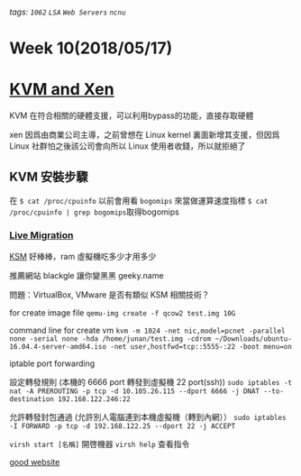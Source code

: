 ###### tags: `1062` `LSA` `Web Servers` `ncnu`
# Week 10(2018/05/17) 
# [KVM and Xen](https://hackmd.io/JeGmxDQIQJiODQZPtM67rA?view)
KVM 在符合相關的硬體支援，可以利用bypass的功能，直接存取硬體

xen 因爲由商業公司主導，之前曾想在 Linux kernel 裏面新增其支援，但因爲 Linux 社群怕之後該公司會向所以 Linux 使用者收錢，所以就拒絕了

## KVM 安裝步驟
在 `$ cat /proc/cpuinfo`
以前會用看 `bogomips` 來當做運算速度指標
`$ cat /proc/cpuinfo | grep bogomips`取得bogomips

### [Live Migration](https://hackmd.io/LJc24sCQTp2JLYrk6liLew)

[KSM](https://en.wikipedia.org/wiki/Kernel_same-page_merging) 好棒棒，ram 虛擬機吃多少才用多少

推薦網站 blackgle 讓你變黑黑
geeky.name

問題：VirtualBox, VMware 是否有類似 KSM 相關技術？

for create image file 
`qemu-img create -f qcow2 test.img 10G`

command line for create vm
`kvm -m 1024 -net nic,model=pcnet -parallel none -serial none -hda /home/junan/test.img -cdrom ~/Downloads/ubuntu-16.04.4-server-amd64.iso -net user,hostfwd=tcp::5555-:22 -boot menu=on`

iptable port forwarding

設定轉發規則 (本機的 6666 port 轉發到虛擬機 22 port(ssh))
`sudo iptables -t nat -A PREROUTING -p tcp -d 10.105.26.115 --dport 6666 -j DNAT --to-destination 192.168.122.246:22`

允許轉發封包通過 (允許別人電腦連到本機虛擬機（轉到內網））
`sudo iptables -I FORWARD -p tcp -d 192.168.122.25 --dport 22 -j ACCEPT`

`virsh start [名稱]` 開啓機器
`virsh help` 查看指令

[good website](https://geeky.name/)